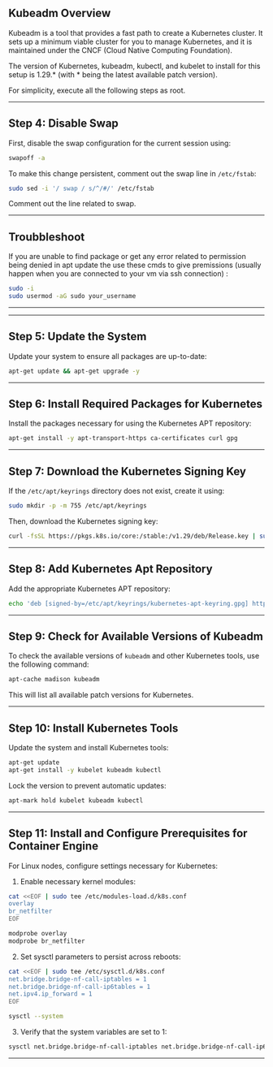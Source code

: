 ## Kubeadm Overview

Kubeadm is a tool that provides a fast path to create a Kubernetes cluster. It sets up a minimum viable cluster for you to manage Kubernetes, and it is maintained under the CNCF (Cloud Native Computing Foundation).

The version of Kubernetes, kubeadm, kubectl, and kubelet to install for this setup is 1.29.* (with * being the latest available patch version).

For simplicity, execute all the following steps as root.

---

## Step 4: Disable Swap

First, disable the swap configuration for the current session using:

```bash
swapoff -a
```

To make this change persistent, comment out the swap line in `/etc/fstab`:

```bash
sudo sed -i '/ swap / s/^/#/' /etc/fstab
```

Comment out the line related to swap.

---

## Troubbleshoot

If you are unable to find package or get any error related to permission being denied in apt update the use these cmds to give premissions (usually happen when you are connected to your vm via ssh connection) :

```bash
sudo -i
sudo usermod -aG sudo your_username
```

---
---

## Step 5: Update the System

Update your system to ensure all packages are up-to-date:

```bash
apt-get update && apt-get upgrade -y
```

---

## Step 6: Install Required Packages for Kubernetes

Install the packages necessary for using the Kubernetes APT repository:

```bash
apt-get install -y apt-transport-https ca-certificates curl gpg
```

---

## Step 7: Download the Kubernetes Signing Key

If the `/etc/apt/keyrings` directory does not exist, create it using:

```bash
sudo mkdir -p -m 755 /etc/apt/keyrings
```

Then, download the Kubernetes signing key:

```bash
curl -fsSL https://pkgs.k8s.io/core:/stable:/v1.29/deb/Release.key | sudo gpg --dearmor -o /etc/apt/keyrings/kubernetes-apt-keyring.gpg
```

---

## Step 8: Add Kubernetes Apt Repository

Add the appropriate Kubernetes APT repository:

```bash
echo 'deb [signed-by=/etc/apt/keyrings/kubernetes-apt-keyring.gpg] https://pkgs.k8s.io/core:/stable:/v1.29/deb/ /' | sudo tee /etc/apt/sources.list.d/kubernetes.list
```

---

## Step 9: Check for Available Versions of Kubeadm

To check the available versions of `kubeadm` and other Kubernetes tools, use the following command:

```bash
apt-cache madison kubeadm
```

This will list all available patch versions for Kubernetes.

---

## Step 10: Install Kubernetes Tools

Update the system and install Kubernetes tools:

```bash
apt-get update
apt-get install -y kubelet kubeadm kubectl
```

Lock the version to prevent automatic updates:

```bash
apt-mark hold kubelet kubeadm kubectl
```

---

## Step 11: Install and Configure Prerequisites for Container Engine

For Linux nodes, configure settings necessary for Kubernetes:

1. Enable necessary kernel modules:

```bash
cat <<EOF | sudo tee /etc/modules-load.d/k8s.conf
overlay
br_netfilter
EOF

modprobe overlay
modprobe br_netfilter
```

2. Set sysctl parameters to persist across reboots:

```bash
cat <<EOF | sudo tee /etc/sysctl.d/k8s.conf
net.bridge.bridge-nf-call-iptables = 1
net.bridge.bridge-nf-call-ip6tables = 1
net.ipv4.ip_forward = 1
EOF

sysctl --system
```

3. Verify that the system variables are set to 1:

```bash
sysctl net.bridge.bridge-nf-call-iptables net.bridge.bridge-nf-call-ip6tables net.ipv4.ip_forward
```

---
